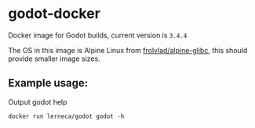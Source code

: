 # godot-docker

Docker image for Godot builds, current version is `3.4.4`

The OS in this image is Alpine Linux from [frolvlad/alpine-glibc](https://hub.docker.com/r/frolvlad/alpine-glibc/), this should provide smaller image sizes.

## Example usage:

Output godot help
```
docker run lerneca/godot godot -h
```
